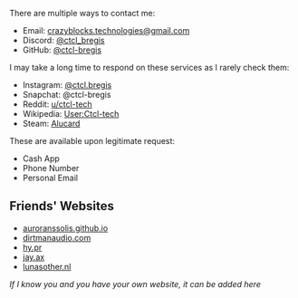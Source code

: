 There are multiple ways to contact me:

- Email: [crazyblocks.technologies@gmail.com](mailto:crazyblocks.technologies@gmail.com)
- Discord: [@ctcl_bregis](https://discord.com/users/410599005735878667)
- GitHub: [@ctcl-bregis](https://github.com/ctcl-bregis/)

I may take a long time to respond on these services as I rarely check them:

- Instagram: [@ctcl.bregis](https://instagram.com/ctcl.bregis/)
- Snapchat: @ctcl-bregis
- Reddit: [u/ctcl-tech](https://www.reddit.com/user/ctcl-tech/)
- Wikipedia: [User:Ctcl-tech](https://en.wikipedia.org/wiki/User%3ACtcl-tech)
- Steam: [Alucard](https://steamcommunity.com/id/crazyblocks2004/)

These are available upon legitimate request:

- Cash App
- Phone Number
- Personal Email

## Friends' Websites

- [auroranssolis.github.io](https://auroranssolis.github.io/)
- [dirtmanaudio.com](https://dirtmanaudio.com/)
- [hy.pr](https://hy.pr)
- [jay.ax](https://jay.ax/)
- [lunasother.nl](https://lunasother.nl/)

*If I know you and you have your own website, it can be added here*